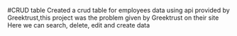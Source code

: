 #CRUD table
Created a crud table for employees data using api provided by Greektrust,this project was the problem given by Greektrust on their site
Here we can search, delete, edit and create data
